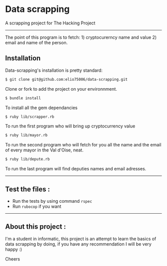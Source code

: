 # Data scrapping

A scrapping project for The Hacking Project

----------

The point of this program is to fetch: 1) cryptocurerncy name and value 2) email and name of the person.

## Installation 
Data-scrapping's installation is pretty standard:

```sh
$ git clone git@github.com:elio75006/data-scrapping.git
```
Clone or fork to add the project on your environnment.

```sh
$ bundle install
``` 
To install all the gem dependancies

```sh
$ ruby lib/scrapper.rb
```
To run the first program who will bring up cryptocurrency value

```sh
$ ruby lib/mayor.rb
```
To run the second program who will fetch for you all the name and the email of every mayor in the Val d'Oise, neat.

```sh
$ ruby lib/depute.rb
```
To run the last program will find deputies names and email adresses.

----------

## Test the files :

- Run the tests by using command `rspec`
- Run `rubocop` if you want

----------

## About this project :

I'm a student in informatic, this project is an attempt to learn the basics of data scrapping by doing, if you have any recommendation I will be very happy :)

Cheers

